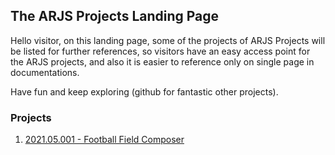 ## The ARJS Projects Landing Page

Hello visitor, on this landing page, some of the projects of ARJS Projects will be listed for further references, so visitors have an easy access point for the ARJS projects, and also it is easier to reference only on single page in documentations.

Have fun and keep exploring (github for fantastic other projects).

### Projects

1) [2021.05.001 - Football Field Composer](2021.05.001/index.html)
   
